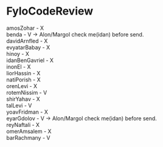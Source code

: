 # FyloCodeReview

amosZohar - X
</br>
benda - V -> Alon/Margol check me(idan) before send.
</br>
davidArnfled - X
</br>
evyatarBabay - X
</br>
hinoy - X
</br>
idanBenGavriel - X
</br>
inonEl - X
</br>
liorHassin - X
</br>
natiPorish - X
</br>
orenLevi - X
</br>
rotemNissim - V
</br>
shirYahav - X
</br>
talLevi - V
</br>
yoavFridman - X
</br>
eyarGdolov - V -> Alon/Margol check me(idan) before send.
</br>
reyNaftali - X
</br>
omerAmsalem - X
</br>
barRachmany - V
</br>
